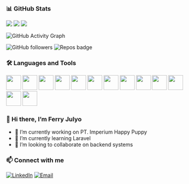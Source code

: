 ### 📊 GitHub Stats
<img src="https://github-readme-stats.vercel.app/api?username=FerryJulyo&show_icons=true&theme=radical"/>
<img src="https://github-readme-stats.vercel.app/api/top-langs/?username=FerryJulyo&layout=compact&theme=radical"/>
<img src="https://github-readme-streak-stats.herokuapp.com/?user=FerryJulyo&theme=radical"/>

![GitHub Activity Graph](https://github-readme-activity-graph.vercel.app/graph?username=FerryJulyo&theme=dracula)

![GitHub followers](https://img.shields.io/github/followers/FerryJulyo?label=Follow&style=social)
![Repos badge](https://img.shields.io/badge/Repos-10-blue)


### 🛠️ Languages and Tools
<p align="left">
  <img src="https://cdn.jsdelivr.net/gh/devicons/devicon/icons/php/php-original.svg" width="40"/>
  <img src="https://encrypted-tbn0.gstatic.com/images?q=tbn:ANd9GcQ-aFzLDiRodJ8Wyve_gVCByj6i3-wDtK9pNQ&s" width="40"/>
  <img src="https://images.icon-icons.com/2699/PNG/512/python_logo_icon_168886.png" width="40"/>
  <img src="https://static-00.iconduck.com/assets.00/c-sharp-c-icon-912x1024-j3yidw37.png" width="40"/>
  <img src="https://cdn4.iconfinder.com/data/icons/logos-and-brands/512/181_Java_logo_logos-512.png" width="40"/>
  <img src="https://upload.wikimedia.org/wikipedia/commons/9/9a/Laravel.svg" width="40"/>
  <img src="https://cdn.worldvectorlogo.com/logos/codeigniter-1.svg" width="40"/>
  <img src="https://images.icon-icons.com/836/PNG/512/Wordpress_icon-icons.com_66780.png" width="40"/>
  <img src="https://images.icon-icons.com/233/PNG/512/Unity_26208.png" width="40"/>
  <img src="https://upload.wikimedia.org/wikipedia/commons/thumb/c/c1/Android_Studio_icon_%282023%29.svg/2048px-Android_Studio_icon_%282023%29.svg.png" width="40"/>
  <img src="https://cdn.jsdelivr.net/gh/devicons/devicon/icons/mysql/mysql-original.svg" width="40"/>
  <img src="https://img.icons8.com/?size=512&id=laYYF3dV0Iew&format=png" width="40"/>
  <img src="https://images.icon-icons.com/2699/PNG/512/sqlite_logo_icon_169724.png" width="40"/>
</p>


### 👋 Hi there, I’m Ferry Julyo
- 🔭 I’m currently working on  PT. Imperium Happy Puppy
- 🌱 I’m currently learning Laravel
- 👯 I’m looking to collaborate on backend systems

### 📫 Connect with me
[![LinkedIn](https://img.shields.io/badge/-LinkedIn-blue?style=flat&logo=linkedin)]([https://linkedin.com/in/ferryjulyo](https://www.linkedin.com/in/mohammad-ferry-julyo-975a19191/))
[![Email](https://img.shields.io/badge/-Email-red?style=flat&logo=gmail)](mailto:ferryjulyo86@gmail.com)
